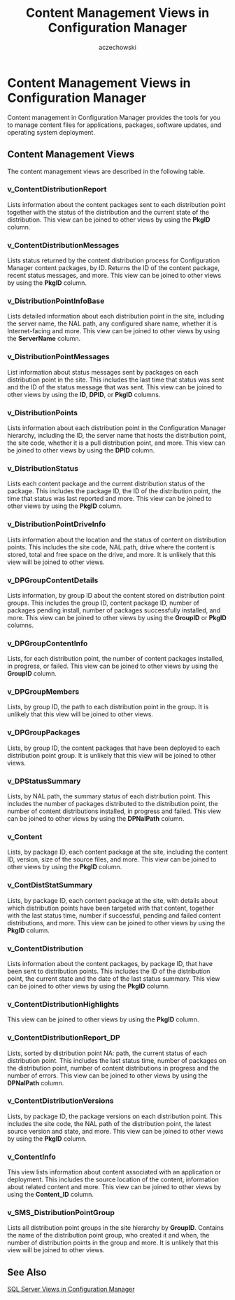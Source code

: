 ﻿---
title: Content Management Views in Configuration Manager
TOCTitle: Content Management Views in Configuration Manager
ms:assetid: 0a3b2c22-fdc4-40aa-b624-00ba84fa7cf3
ms:mtpsurl: https://technet.microsoft.com/en-us/library/Dn581930(v=TechNet.10)
ms:contentKeyID: 60771999
ms.prod: "configuration-manager"
ms.topic: conceptual
author: aczechowski
ms.author: aaroncz
manager: dougeby
ms.date: 04/30/2019
mtps_version: v=TechNet.10
---

# Content Management Views in Configuration Manager

Content management in Configuration Manager provides the tools for you to manage content files for applications, packages, software updates, and operating system deployment.

## Content Management Views

The content management views are described in the following table.

### v_ContentDistributionReport

Lists information about the content packages sent to each distribution point together with the status of the distribution and the current state of the distribution.
This view can be joined to other views by using the **PkgID** column.

### v_ContentDistributionMessages

Lists status returned by the content distribution process for Configuration Manager content packages, by ID. Returns the ID of the content package, recent status messages, and more.
This view can be joined to other views by using the **PkgID** column.

### v_DistributionPointInfoBase

Lists detailed information about each distribution point in the site, including the server name, the NAL path, any configured share name, whether it is Internet-facing and more.
This view can be joined to other views by using the **ServerName** column.

### v_DistributionPointMessages

List information about status messages sent by packages on each distribution point in the site. This includes the last time that status was sent and the ID of the status message that was sent.
This view can be joined to other views by using the **ID**, **DPID**, or **PkgID** columns.

### v_DistributionPoints

Lists information about each distribution point in the Configuration Manager hierarchy, including the ID, the server name that hosts the distribution point, the site code, whether it is a pull distribution point, and more.
This view can be joined to other views by using the **DPID** column.

### v_DistributionStatus

Lists each content package and the current distribution status of the package. This includes the package ID, the ID of the distribution point, the time that status was last reported and more.
This view can be joined to other views by using the **PkgID** column.

### v_DistributionPointDriveInfo

Lists information about the location and the status of content on distribution points. This includes the site code, NAL path, drive where the content is stored, total and free space on the drive, and more.
It is unlikely that this view will be joined to other views.

### v_DPGroupContentDetails

Lists information, by group ID about the content stored on distribution point groups. This includes the group ID, content package ID, number of packages pending install, number of packages successfully installed, and more.
This view can be joined to other views by using the **GroupID** or **PkgID** columns.

### v_DPGroupContentInfo

Lists, for each distribution point, the number of content packages installed, in progress, or failed.
This view can be joined to other views by using the **GroupID** column.

### v_DPGroupMembers

Lists, by group ID, the path to each distribution point in the group.
It is unlikely that this view will be joined to other views.

### v_DPGroupPackages

Lists, by group ID, the content packages that have been deployed to each distribution point group.
It is unlikely that this view will be joined to other views.

### v_DPStatusSummary

Lists, by NAL path, the summary status of each distribution point. This includes the number of packages distributed to the distribution point, the number of content distributions installed, in progress and failed.
This view can be joined to other views by using the **DPNalPath** column.

### v_Content

Lists, by package ID, each content package at the site, including the content ID, version, size of the source files, and more.
This view can be joined to other views by using the **PkgID** column.

### v_ContDistStatSummary

Lists, by package ID, each content package at the site, with details about which distribution points have been targeted with that content, together with the last status time, number if successful, pending and failed content distributions, and more.
This view can be joined to other views by using the **PkgID** column.

### v_ContentDistribution

Lists information about the content packages, by package ID, that have been sent to distribution points. This includes the ID of the distribution point, the current state and the date of the last status summary.
This view can be joined to other views by using the **PkgID** column.

### v_ContentDistributionHighlights

This view can be joined to other views by using the **PkgID** column.

### v_ContentDistributionReport_DP

Lists, sorted by distribution point NA: path, the current status of each distribution point. This includes the last status time, number of packages on the distribution point, number of content distributions in progress and the number of errors.
This view can be joined to other views by using the **DPNalPath** column.

### v_ContentDistributionVersions

Lists, by package ID, the package versions on each distribution point. This includes the site code, the NAL path of the distribution point, the latest source version and state, and more.
This view can be joined to other views by using the **PkgID** column.

### v_ContentInfo

This view lists information about content associated with an application or deployment. This includes the source location of the content, information about related content and more.
This view can be joined to other views by using the **Content_ID** column.

### v_SMS_DistributionPointGroup

Lists all distribution point groups in the site hierarchy by **GroupID**. Contains the name of the distribution point group, who created it and when, the number of distribution points in the group and more.
It is unlikely that this view will be joined to other views.

## See Also

[SQL Server Views in Configuration Manager](sql-server-views-configuration-manager.md)  